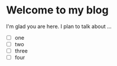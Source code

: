 # Welcome to my blog

I'm glad you are here. I plan to talk about ...
- [ ] one
- [ ] two
- [ ] three
- [ ] four
